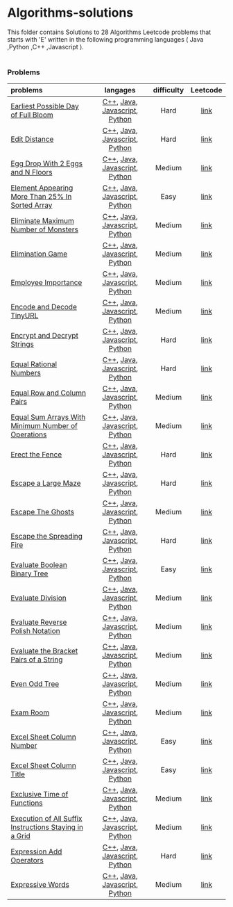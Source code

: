# Algorithms-solutions
This folder contains Solutions to 28 Algorithms Leetcode problems that starts with 'E' written in the following programming languages ( Java ,Python ,C++ ,Javascript ).<br><br>
### Problems ###
|problems|langages|difficulty|Leetcode|
|:-------|:------:|:--------:|:------:|
|[Earliest Possible Day of Full Bloom](./Earliest%20Possible%20Day%20of%20Full%20Bloom)|[C++](./Earliest%20Possible%20Day%20of%20Full%20Bloom/Earliest%20Possible%20Day%20of%20Full%20Bloom.cpp), [Java](./Earliest%20Possible%20Day%20of%20Full%20Bloom/Earliest%20Possible%20Day%20of%20Full%20Bloom.java), [Javascript](./Earliest%20Possible%20Day%20of%20Full%20Bloom/Earliest%20Possible%20Day%20of%20Full%20Bloom.js), [Python](./Earliest%20Possible%20Day%20of%20Full%20Bloom/Earliest%20Possible%20Day%20of%20Full%20Bloom.py)|Hard|[link](https://leetcode.com/problems/earliest-possible-day-of-full-bloom)|
|[Edit Distance](./Edit%20Distance)|[C++](./Edit%20Distance/Edit%20Distance.cpp), [Java](./Edit%20Distance/Edit%20Distance.java), [Javascript](./Edit%20Distance/Edit%20Distance.js), [Python](./Edit%20Distance/Edit%20Distance.py)|Hard|[link](https://leetcode.com/problems/edit-distance)|
|[Egg Drop With 2 Eggs and N Floors](./Egg%20Drop%20With%202%20Eggs%20and%20N%20Floors)|[C++](./Egg%20Drop%20With%202%20Eggs%20and%20N%20Floors/Egg%20Drop%20With%202%20Eggs%20and%20N%20Floors.cpp), [Java](./Egg%20Drop%20With%202%20Eggs%20and%20N%20Floors/Egg%20Drop%20With%202%20Eggs%20and%20N%20Floors.java), [Javascript](./Egg%20Drop%20With%202%20Eggs%20and%20N%20Floors/Egg%20Drop%20With%202%20Eggs%20and%20N%20Floors.js), [Python](./Egg%20Drop%20With%202%20Eggs%20and%20N%20Floors/Egg%20Drop%20With%202%20Eggs%20and%20N%20Floors.py)|Medium|[link](https://leetcode.com/problems/egg-drop-with-2-eggs-and-n-floors)|
|[Element Appearing More Than 25% In Sorted Array](./Element%20Appearing%20More%20Than%2025%25%20In%20Sorted%20Array)|[C++](./Element%20Appearing%20More%20Than%2025%25%20In%20Sorted%20Array/Element%20Appearing%20More%20Than%2025%25%20In%20Sorted%20Array.cpp), [Java](./Element%20Appearing%20More%20Than%2025%25%20In%20Sorted%20Array/Element%20Appearing%20More%20Than%2025%25%20In%20Sorted%20Array.java), [Javascript](./Element%20Appearing%20More%20Than%2025%25%20In%20Sorted%20Array/Element%20Appearing%20More%20Than%2025%25%20In%20Sorted%20Array.js), [Python](./Element%20Appearing%20More%20Than%2025%25%20In%20Sorted%20Array/Element%20Appearing%20More%20Than%2025%25%20In%20Sorted%20Array.py)|Easy|[link](https://leetcode.com/problems/element-appearing-more-than-25-in-sorted-array)|
|[Eliminate Maximum Number of Monsters](./Eliminate%20Maximum%20Number%20of%20Monsters)|[C++](./Eliminate%20Maximum%20Number%20of%20Monsters/Eliminate%20Maximum%20Number%20of%20Monsters.cpp), [Java](./Eliminate%20Maximum%20Number%20of%20Monsters/Eliminate%20Maximum%20Number%20of%20Monsters.java), [Javascript](./Eliminate%20Maximum%20Number%20of%20Monsters/Eliminate%20Maximum%20Number%20of%20Monsters.js), [Python](./Eliminate%20Maximum%20Number%20of%20Monsters/Eliminate%20Maximum%20Number%20of%20Monsters.py)|Medium|[link](https://leetcode.com/problems/eliminate-maximum-number-of-monsters)|
|[Elimination Game](./Elimination%20Game)|[C++](./Elimination%20Game/Elimination%20Game.cpp), [Java](./Elimination%20Game/Elimination%20Game.java), [Javascript](./Elimination%20Game/Elimination%20Game.js), [Python](./Elimination%20Game/Elimination%20Game.py)|Medium|[link](https://leetcode.com/problems/elimination-game)|
|[Employee Importance](./Employee%20Importance)|[C++](./Employee%20Importance/Employee%20Importance.cpp), [Java](./Employee%20Importance/Employee%20Importance.java), [Javascript](./Employee%20Importance/Employee%20Importance.js), [Python](./Employee%20Importance/Employee%20Importance.py)|Medium|[link](https://leetcode.com/problems/employee-importance)|
|[Encode and Decode TinyURL](./Encode%20and%20Decode%20TinyURL)|[C++](./Encode%20and%20Decode%20TinyURL/Encode%20and%20Decode%20TinyURL.cpp), [Java](./Encode%20and%20Decode%20TinyURL/Encode%20and%20Decode%20TinyURL.java), [Javascript](./Encode%20and%20Decode%20TinyURL/Encode%20and%20Decode%20TinyURL.js), [Python](./Encode%20and%20Decode%20TinyURL/Encode%20and%20Decode%20TinyURL.py)|Medium|[link](https://leetcode.com/problems/encode-and-decode-tinyurl)|
|[Encrypt and Decrypt Strings](./Encrypt%20and%20Decrypt%20Strings)|[C++](./Encrypt%20and%20Decrypt%20Strings/Encrypt%20and%20Decrypt%20Strings.cpp), [Java](./Encrypt%20and%20Decrypt%20Strings/Encrypt%20and%20Decrypt%20Strings.java), [Javascript](./Encrypt%20and%20Decrypt%20Strings/Encrypt%20and%20Decrypt%20Strings.js), [Python](./Encrypt%20and%20Decrypt%20Strings/Encrypt%20and%20Decrypt%20Strings.py)|Hard|[link](https://leetcode.com/problems/encrypt-and-decrypt-strings)|
|[Equal Rational Numbers](./Equal%20Rational%20Numbers)|[C++](./Equal%20Rational%20Numbers/Equal%20Rational%20Numbers.cpp), [Java](./Equal%20Rational%20Numbers/Equal%20Rational%20Numbers.java), [Javascript](./Equal%20Rational%20Numbers/Equal%20Rational%20Numbers.js), [Python](./Equal%20Rational%20Numbers/Equal%20Rational%20Numbers.py)|Hard|[link](https://leetcode.com/problems/equal-rational-numbers)|
|[Equal Row and Column Pairs](./Equal%20Row%20and%20Column%20Pairs)|[C++](./Equal%20Row%20and%20Column%20Pairs/Equal%20Row%20and%20Column%20Pairs.cpp), [Java](./Equal%20Row%20and%20Column%20Pairs/Equal%20Row%20and%20Column%20Pairs.java), [Javascript](./Equal%20Row%20and%20Column%20Pairs/Equal%20Row%20and%20Column%20Pairs.js), [Python](./Equal%20Row%20and%20Column%20Pairs/Equal%20Row%20and%20Column%20Pairs.py)|Medium|[link](https://leetcode.com/problems/equal-row-and-column-pairs)|
|[Equal Sum Arrays With Minimum Number of Operations](./Equal%20Sum%20Arrays%20With%20Minimum%20Number%20of%20Operations)|[C++](./Equal%20Sum%20Arrays%20With%20Minimum%20Number%20of%20Operations/Equal%20Sum%20Arrays%20With%20Minimum%20Number%20of%20Operations.cpp), [Java](./Equal%20Sum%20Arrays%20With%20Minimum%20Number%20of%20Operations/Equal%20Sum%20Arrays%20With%20Minimum%20Number%20of%20Operations.java), [Javascript](./Equal%20Sum%20Arrays%20With%20Minimum%20Number%20of%20Operations/Equal%20Sum%20Arrays%20With%20Minimum%20Number%20of%20Operations.js), [Python](./Equal%20Sum%20Arrays%20With%20Minimum%20Number%20of%20Operations/Equal%20Sum%20Arrays%20With%20Minimum%20Number%20of%20Operations.py)|Medium|[link](https://leetcode.com/problems/equal-sum-arrays-with-minimum-number-of-operations)|
|[Erect the Fence](./Erect%20the%20Fence)|[C++](./Erect%20the%20Fence/Erect%20the%20Fence.cpp), [Java](./Erect%20the%20Fence/Erect%20the%20Fence.java), [Javascript](./Erect%20the%20Fence/Erect%20the%20Fence.js), [Python](./Erect%20the%20Fence/Erect%20the%20Fence.py)|Hard|[link](https://leetcode.com/problems/erect-the-fence)|
|[Escape a Large Maze](./Escape%20a%20Large%20Maze)|[C++](./Escape%20a%20Large%20Maze/Escape%20a%20Large%20Maze.cpp), [Java](./Escape%20a%20Large%20Maze/Escape%20a%20Large%20Maze.java), [Javascript](./Escape%20a%20Large%20Maze/Escape%20a%20Large%20Maze.js), [Python](./Escape%20a%20Large%20Maze/Escape%20a%20Large%20Maze.py)|Hard|[link](https://leetcode.com/problems/escape-a-large-maze)|
|[Escape The Ghosts](./Escape%20The%20Ghosts)|[C++](./Escape%20The%20Ghosts/Escape%20The%20Ghosts.cpp), [Java](./Escape%20The%20Ghosts/Escape%20The%20Ghosts.java), [Javascript](./Escape%20The%20Ghosts/Escape%20The%20Ghosts.js), [Python](./Escape%20The%20Ghosts/Escape%20The%20Ghosts.py)|Medium|[link](https://leetcode.com/problems/escape-the-ghosts)|
|[Escape the Spreading Fire](./Escape%20the%20Spreading%20Fire)|[C++](./Escape%20the%20Spreading%20Fire/Escape%20the%20Spreading%20Fire.cpp), [Java](./Escape%20the%20Spreading%20Fire/Escape%20the%20Spreading%20Fire.java), [Javascript](./Escape%20the%20Spreading%20Fire/Escape%20the%20Spreading%20Fire.js), [Python](./Escape%20the%20Spreading%20Fire/Escape%20the%20Spreading%20Fire.py)|Hard|[link](https://leetcode.com/problems/escape-the-spreading-fire)|
|[Evaluate Boolean Binary Tree](./Evaluate%20Boolean%20Binary%20Tree)|[C++](./Evaluate%20Boolean%20Binary%20Tree/Evaluate%20Boolean%20Binary%20Tree.cpp), [Java](./Evaluate%20Boolean%20Binary%20Tree/Evaluate%20Boolean%20Binary%20Tree.java), [Javascript](./Evaluate%20Boolean%20Binary%20Tree/Evaluate%20Boolean%20Binary%20Tree.js), [Python](./Evaluate%20Boolean%20Binary%20Tree/Evaluate%20Boolean%20Binary%20Tree.py)|Easy|[link](https://leetcode.com/problems/evaluate-boolean-binary-tree)|
|[Evaluate Division](./Evaluate%20Division)|[C++](./Evaluate%20Division/Evaluate%20Division.cpp), [Java](./Evaluate%20Division/Evaluate%20Division.java), [Javascript](./Evaluate%20Division/Evaluate%20Division.js), [Python](./Evaluate%20Division/Evaluate%20Division.py)|Medium|[link](https://leetcode.com/problems/evaluate-division)|
|[Evaluate Reverse Polish Notation](./Evaluate%20Reverse%20Polish%20Notation)|[C++](./Evaluate%20Reverse%20Polish%20Notation/Evaluate%20Reverse%20Polish%20Notation.cpp), [Java](./Evaluate%20Reverse%20Polish%20Notation/Evaluate%20Reverse%20Polish%20Notation.java), [Javascript](./Evaluate%20Reverse%20Polish%20Notation/Evaluate%20Reverse%20Polish%20Notation.js), [Python](./Evaluate%20Reverse%20Polish%20Notation/Evaluate%20Reverse%20Polish%20Notation.py)|Medium|[link](https://leetcode.com/problems/evaluate-reverse-polish-notation)|
|[Evaluate the Bracket Pairs of a String](./Evaluate%20the%20Bracket%20Pairs%20of%20a%20String)|[C++](./Evaluate%20the%20Bracket%20Pairs%20of%20a%20String/Evaluate%20the%20Bracket%20Pairs%20of%20a%20String.cpp), [Java](./Evaluate%20the%20Bracket%20Pairs%20of%20a%20String/Evaluate%20the%20Bracket%20Pairs%20of%20a%20String.java), [Javascript](./Evaluate%20the%20Bracket%20Pairs%20of%20a%20String/Evaluate%20the%20Bracket%20Pairs%20of%20a%20String.js), [Python](./Evaluate%20the%20Bracket%20Pairs%20of%20a%20String/Evaluate%20the%20Bracket%20Pairs%20of%20a%20String.py)|Medium|[link](https://leetcode.com/problems/evaluate-the-bracket-pairs-of-a-string)|
|[Even Odd Tree](./Even%20Odd%20Tree)|[C++](./Even%20Odd%20Tree/Even%20Odd%20Tree.cpp), [Java](./Even%20Odd%20Tree/Even%20Odd%20Tree.java), [Javascript](./Even%20Odd%20Tree/Even%20Odd%20Tree.js), [Python](./Even%20Odd%20Tree/Even%20Odd%20Tree.py)|Medium|[link](https://leetcode.com/problems/even-odd-tree)|
|[Exam Room](./Exam%20Room)|[C++](./Exam%20Room/Exam%20Room.cpp), [Java](./Exam%20Room/Exam%20Room.java), [Javascript](./Exam%20Room/Exam%20Room.js), [Python](./Exam%20Room/Exam%20Room.py)|Medium|[link](https://leetcode.com/problems/exam-room)|
|[Excel Sheet Column Number](./Excel%20Sheet%20Column%20Number)|[C++](./Excel%20Sheet%20Column%20Number/Excel%20Sheet%20Column%20Number.cpp), [Java](./Excel%20Sheet%20Column%20Number/Excel%20Sheet%20Column%20Number.java), [Javascript](./Excel%20Sheet%20Column%20Number/Excel%20Sheet%20Column%20Number.js), [Python](./Excel%20Sheet%20Column%20Number/Excel%20Sheet%20Column%20Number.py)|Easy|[link](https://leetcode.com/problems/excel-sheet-column-number)|
|[Excel Sheet Column Title](./Excel%20Sheet%20Column%20Title)|[C++](./Excel%20Sheet%20Column%20Title/Excel%20Sheet%20Column%20Title.cpp), [Java](./Excel%20Sheet%20Column%20Title/Excel%20Sheet%20Column%20Title.java), [Javascript](./Excel%20Sheet%20Column%20Title/Excel%20Sheet%20Column%20Title.js), [Python](./Excel%20Sheet%20Column%20Title/Excel%20Sheet%20Column%20Title.py)|Easy|[link](https://leetcode.com/problems/excel-sheet-column-title)|
|[Exclusive Time of Functions](./Exclusive%20Time%20of%20Functions)|[C++](./Exclusive%20Time%20of%20Functions/Exclusive%20Time%20of%20Functions.cpp), [Java](./Exclusive%20Time%20of%20Functions/Exclusive%20Time%20of%20Functions.java), [Javascript](./Exclusive%20Time%20of%20Functions/Exclusive%20Time%20of%20Functions.js), [Python](./Exclusive%20Time%20of%20Functions/Exclusive%20Time%20of%20Functions.py)|Medium|[link](https://leetcode.com/problems/exclusive-time-of-functions)|
|[Execution of All Suffix Instructions Staying in a Grid](./Execution%20of%20All%20Suffix%20Instructions%20Staying%20in%20a%20Grid)|[C++](./Execution%20of%20All%20Suffix%20Instructions%20Staying%20in%20a%20Grid/Execution%20of%20All%20Suffix%20Instructions%20Staying%20in%20a%20Grid.cpp), [Java](./Execution%20of%20All%20Suffix%20Instructions%20Staying%20in%20a%20Grid/Execution%20of%20All%20Suffix%20Instructions%20Staying%20in%20a%20Grid.java), [Javascript](./Execution%20of%20All%20Suffix%20Instructions%20Staying%20in%20a%20Grid/Execution%20of%20All%20Suffix%20Instructions%20Staying%20in%20a%20Grid.js), [Python](./Execution%20of%20All%20Suffix%20Instructions%20Staying%20in%20a%20Grid/Execution%20of%20All%20Suffix%20Instructions%20Staying%20in%20a%20Grid.py)|Medium|[link](https://leetcode.com/problems/execution-of-all-suffix-instructions-staying-in-a-grid)|
|[Expression Add Operators](./Expression%20Add%20Operators)|[C++](./Expression%20Add%20Operators/Expression%20Add%20Operators.cpp), [Java](./Expression%20Add%20Operators/Expression%20Add%20Operators.java), [Javascript](./Expression%20Add%20Operators/Expression%20Add%20Operators.js), [Python](./Expression%20Add%20Operators/Expression%20Add%20Operators.py)|Hard|[link](https://leetcode.com/problems/expression-add-operators)|
|[Expressive Words](./Expressive%20Words)|[C++](./Expressive%20Words/Expressive%20Words.cpp), [Java](./Expressive%20Words/Expressive%20Words.java), [Javascript](./Expressive%20Words/Expressive%20Words.js), [Python](./Expressive%20Words/Expressive%20Words.py)|Medium|[link](https://leetcode.com/problems/expressive-words)|